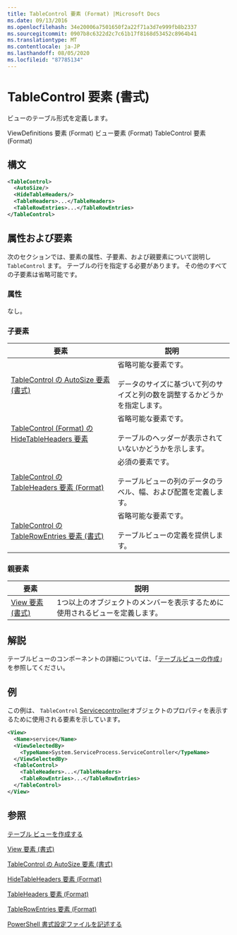 ```yaml
---
title: TableControl 要素 (Format) |Microsoft Docs
ms.date: 09/13/2016
ms.openlocfilehash: 34e20006a7501650f2a22f71a3d7e999fb8b2337
ms.sourcegitcommit: 0907b8c6322d2c7c61b17f8168d53452c8964b41
ms.translationtype: MT
ms.contentlocale: ja-JP
ms.lasthandoff: 08/05/2020
ms.locfileid: "87785134"
---
```

# <a name="tablecontrol-element-format"></a>TableControl 要素 (書式)

ビューのテーブル形式を定義します。

ViewDefinitions 要素 (Format) ビュー要素 (Format) TableControl 要素 (Format)

## <a name="syntax"></a>構文

```xml
<TableControl>
  <AutoSize/>
  <HideTableHeaders/>
  <TableHeaders>...</TableHeaders>
  <TableRowEntries>...</TableRowEntries>
</TableControl>

```

## <a name="attributes-and-elements"></a>属性および要素

次のセクションでは、要素の属性、子要素、および親要素について説明し `TableControl` ます。 テーブルの行を指定する必要があります。 その他のすべての子要素は省略可能です。

### <a name="attributes"></a>属性

なし。

### <a name="child-elements"></a>子要素

|要素|説明|
|-------------|-----------------|
|[TableControl の AutoSize 要素 (書式)](./autosize-element-for-tablecontrol-format.md)|省略可能な要素です。<br /><br /> データのサイズに基づいて列のサイズと列の数を調整するかどうかを指定します。|
|[TableControl (Format) の HideTableHeaders 要素](./hidetableheaders-element-format.md)|省略可能な要素です。<br /><br /> テーブルのヘッダーが表示されていないかどうかを示します。|
|[TableControl の TableHeaders 要素 (Format)](./tableheaders-element-format.md)|必須の要素です。<br /><br /> テーブルビューの列のデータのラベル、幅、および配置を定義します。|
|[TableControl の TableRowEntries 要素 (書式)](./tablerowentries-element-for-tablecontrol-format.md)|省略可能な要素です。<br /><br /> テーブルビューの定義を提供します。|

### <a name="parent-elements"></a>親要素

|要素|説明|
|-------------|-----------------|
|[View 要素 (書式)](./view-element-format.md)|1つ以上のオブジェクトのメンバーを表示するために使用されるビューを定義します。|

## <a name="remarks"></a>解説

テーブルビューのコンポーネントの詳細については、「[テーブルビューの作成](./creating-a-table-view.md)」を参照してください。

## <a name="example"></a>例

この例は、 `TableControl` [Servicecontroller](/dotnet/api/System.ServiceProcess.ServiceController)オブジェクトのプロパティを表示するために使用される要素を示しています。

```xml
<View>
  <Name>service</Name>
  <ViewSelectedBy>
    <TypeName>System.ServiceProcess.ServiceController</TypeName>
  </ViewSelectedBy>
  <TableControl>
    <TableHeaders>...</TableHeaders>
    <TableRowEntries>...</TableRowEntries>
  </TableControl>
</View>

```

## <a name="see-also"></a>参照

[テーブル ビューを作成する](./creating-a-table-view.md)

[View 要素 (書式)](./view-element-format.md)

[TableControl の AutoSize 要素 (書式)](./autosize-element-for-tablecontrol-format.md)

[HideTableHeaders 要素 (Format)](./hidetableheaders-element-format.md)

[TableHeaders 要素 (Format)](./tableheaders-element-format.md)

[TableRowEntries 要素 (Format)](./tablerowentries-element-for-tablecontrol-format.md)

[PowerShell 書式設定ファイルを記述する](./writing-a-powershell-formatting-file.md)

